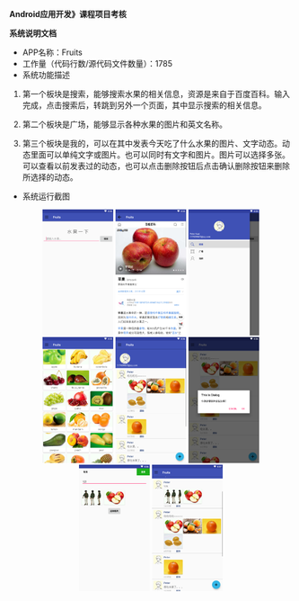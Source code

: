 **Android应用开发》课程项目考核**

**系统说明文档**

- APP名称：Fruits
-  工作量（代码行数/源代码文件数量）：1785
-  系统功能描述

1.  第一个板块是搜索，能够搜索水果的相关信息，资源是来自于百度百科。输入完成，点击搜索后，转跳到另外一个页面，其中显示搜索的相关信息。

2. 第二个板块是广场，能够显示各种水果的图片和英文名称。

3. 第三个板块是我的，可以在其中发表今天吃了什么水果的图片、文字动态。动态里面可以单纯文字或图片。也可以同时有文字和图片。图片可以选择多张。可以查看以前发表过的动态，也可以点击删除按钮后点击确认删除按钮来删除所选择的动态。

 

- 系统运行截图

<center>
        <img src="./img/1.png" width="25%" height="25%" />
       	<img src="./img/2.png" width="25%" height="25%" />
       	<img src="./img/3.png" width="25%" height="25%" />
       	<img src="./img/4.png" width="25%" height="25%" />
       	<img src="./img/5.png" width="25%" height="25%" />
       	<img src="./img/6.png" width="25%" height="25%" />
       	<img src="./img/7.png" width="25%" height="25%" />
       	<img src="./img/8.png" width="25%" height="25%" />
	</center>